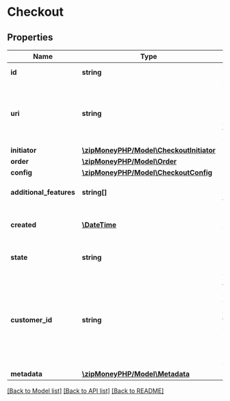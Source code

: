 # Checkout

## Properties
Name | Type | Description | Notes
------------ | ------------- | ------------- | -------------
**id** | **string** | The checkout id | 
**uri** | **string** | The uri to redirect the user to in order to approve this checkout. | 
**initiator** | [**\zipMoneyPHP/Model\CheckoutInitiator**](CheckoutInitiator.md) |  | [optional] 
**order** | [**\zipMoneyPHP/Model\Order**](Order.md) |  | [optional] 
**config** | [**\zipMoneyPHP/Model\CheckoutConfig**](CheckoutConfig.md) |  | [optional] 
**additional_features** | **string[]** | Specific checkout features | [optional] 
**created** | [**\DateTime**](\DateTime.md) | Date the checkout was created | 
**state** | **string** | Current state of the checkout | 
**customer_id** | **string** | The id of the customer who has approved this checkout request. Only present if approved. | [optional] 
**metadata** | [**\zipMoneyPHP/Model\Metadata**](Metadata.md) |  | [optional] 

[[Back to Model list]](../README.md#documentation-for-models) [[Back to API list]](../README.md#documentation-for-api-endpoints) [[Back to README]](../README.md)


